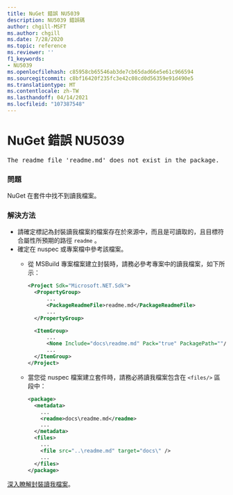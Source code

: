 ```yaml
---
title: NuGet 錯誤 NU5039
description: NU5039 錯誤碼
author: chgill-MSFT
ms.author: chgill
ms.date: 7/28/2020
ms.topic: reference
ms.reviewer: ''
f1_keywords:
- NU5039
ms.openlocfilehash: c85958cb65546ab3de7cb65dad66e5e61c966594
ms.sourcegitcommit: c8bf16420f235fc3e42c08cd0d56359e91d490e5
ms.translationtype: MT
ms.contentlocale: zh-TW
ms.lasthandoff: 04/14/2021
ms.locfileid: "107387548"
---
```

# <a name="nuget-error-nu5039"></a>NuGet 錯誤 NU5039

<pre>The readme file 'readme.md' does not exist in the package.</pre>


### <a name="issue"></a>問題

NuGet 在套件中找不到讀我檔案。


### <a name="solution"></a>解決方法

- 請確定標記為封裝讀我檔案的檔案存在於來源中，而且是可讀取的，且目標符合屬性所預期的路徑 `readme` 。
- 確定在 nuspec 或專案檔中參考該檔案。
  * 從 MSBuild 專案檔案建立封裝時，請務必參考專案中的讀我檔案，如下所示：

    ```xml
    <Project Sdk="Microsoft.NET.Sdk">
      <PropertyGroup>
          ...
          <PackageReadmeFile>readme.md</PackageReadmeFile>
          ...
      </PropertyGroup>

      <ItemGroup>
          ...
          <None Include="docs\readme.md" Pack="true" PackagePath=""/>
          ...
      </ItemGroup>
    </Project>
    ```

  * 當您從 nuspec 檔案建立套件時，請務必將讀我檔案包含在 `<files/>` 區段中：

    ```xml
    <package>
      <metadata>
        ...
        <readme>docs\readme.md</readme>
        ...
      </metadata>
      <files>
        ...
        <file src="..\readme.md" target="docs\" />
        ...
      </files>
    </package>
    ```

[深入瞭解封裝讀我檔案](../msbuild-targets.md#packagereadmefile)。

